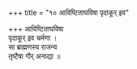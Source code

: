 +++
title = "१० आविष्टिताघविषा पृदाकूर् इव"

+++
आविष्टिताघविषा  
पृदाकूर् इव चर्मणा ।  
सा ब्राह्मणस्य राजन्य  
तृष्टैषा गौर् अनाद्या ॥